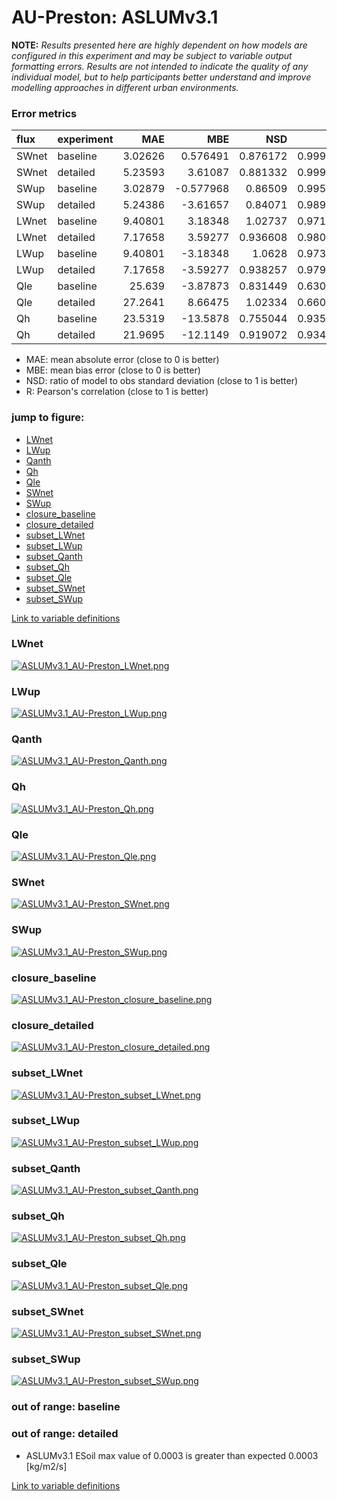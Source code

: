 # AU-Preston: ASLUMv3.1

**NOTE:** *Results presented here are highly dependent on how models are configured in this experiment and may be subject to variable output formatting errors. Results are not intended to indicate the quality of any individual model, but to help participants better understand and improve modelling approaches in different urban environments.*

### Error metrics

| flux   | experiment   |      MAE |        MBE |      NSD |        R |
|:-------|:-------------|---------:|-----------:|---------:|---------:|
| SWnet  | baseline     |  3.02626 |   0.576491 | 0.876172 | 0.999878 |
| SWnet  | detailed     |  5.23593 |   3.61087  | 0.881332 | 0.999686 |
| SWup   | baseline     |  3.02879 |  -0.577968 | 0.86509  | 0.995855 |
| SWup   | detailed     |  5.24386 |  -3.61657  | 0.84071  | 0.989358 |
| LWnet  | baseline     |  9.40801 |   3.18348  | 1.02737  | 0.971682 |
| LWnet  | detailed     |  7.17658 |   3.59277  | 0.936608 | 0.980553 |
| LWup   | baseline     |  9.40801 |  -3.18348  | 1.0628   | 0.973292 |
| LWup   | detailed     |  7.17658 |  -3.59277  | 0.938257 | 0.979169 |
| Qle    | baseline     | 25.639   |  -3.87873  | 0.831449 | 0.630058 |
| Qle    | detailed     | 27.2641  |   8.66475  | 1.02334  | 0.660351 |
| Qh     | baseline     | 23.5319  | -13.5878   | 0.755044 | 0.935658 |
| Qh     | detailed     | 21.9695  | -12.1149   | 0.919072 | 0.934107 |

 - MAE: mean absolute error (close to 0 is better)
 - MBE: mean bias error (close to 0 is better)
 - NSD: ratio of model to obs standard deviation (close to 1 is better)
 - R: Pearson's correlation (close to 1 is better)

### jump to figure:
 - [LWnet](#lwnet)
 - [LWup](#lwup)
 - [Qanth](#qanth)
 - [Qh](#qh)
 - [Qle](#qle)
 - [SWnet](#swnet)
 - [SWup](#swup)
 - [closure_baseline](#closure_baseline)
 - [closure_detailed](#closure_detailed)
 - [subset_LWnet](#subset_lwnet)
 - [subset_LWup](#subset_lwup)
 - [subset_Qanth](#subset_qanth)
 - [subset_Qh](#subset_qh)
 - [subset_Qle](#subset_qle)
 - [subset_SWnet](#subset_swnet)
 - [subset_SWup](#subset_swup)

[Link to variable definitions](../modelattrs/variable_definitions.md)

### <a name="lwnet"></a>LWnet
[![ASLUMv3.1_AU-Preston_LWnet.png](ASLUMv3.1_AU-Preston_LWnet.png)](ASLUMv3.1_AU-Preston_LWnet.png)

### <a name="lwup"></a>LWup
[![ASLUMv3.1_AU-Preston_LWup.png](ASLUMv3.1_AU-Preston_LWup.png)](ASLUMv3.1_AU-Preston_LWup.png)

### <a name="qanth"></a>Qanth
[![ASLUMv3.1_AU-Preston_Qanth.png](ASLUMv3.1_AU-Preston_Qanth.png)](ASLUMv3.1_AU-Preston_Qanth.png)

### <a name="qh"></a>Qh
[![ASLUMv3.1_AU-Preston_Qh.png](ASLUMv3.1_AU-Preston_Qh.png)](ASLUMv3.1_AU-Preston_Qh.png)

### <a name="qle"></a>Qle
[![ASLUMv3.1_AU-Preston_Qle.png](ASLUMv3.1_AU-Preston_Qle.png)](ASLUMv3.1_AU-Preston_Qle.png)

### <a name="swnet"></a>SWnet
[![ASLUMv3.1_AU-Preston_SWnet.png](ASLUMv3.1_AU-Preston_SWnet.png)](ASLUMv3.1_AU-Preston_SWnet.png)

### <a name="swup"></a>SWup
[![ASLUMv3.1_AU-Preston_SWup.png](ASLUMv3.1_AU-Preston_SWup.png)](ASLUMv3.1_AU-Preston_SWup.png)

### <a name="closure_baseline"></a>closure_baseline
[![ASLUMv3.1_AU-Preston_closure_baseline.png](ASLUMv3.1_AU-Preston_closure_baseline.png)](ASLUMv3.1_AU-Preston_closure_baseline.png)

### <a name="closure_detailed"></a>closure_detailed
[![ASLUMv3.1_AU-Preston_closure_detailed.png](ASLUMv3.1_AU-Preston_closure_detailed.png)](ASLUMv3.1_AU-Preston_closure_detailed.png)

### <a name="subset_lwnet"></a>subset_LWnet
[![ASLUMv3.1_AU-Preston_subset_LWnet.png](ASLUMv3.1_AU-Preston_subset_LWnet.png)](ASLUMv3.1_AU-Preston_subset_LWnet.png)

### <a name="subset_lwup"></a>subset_LWup
[![ASLUMv3.1_AU-Preston_subset_LWup.png](ASLUMv3.1_AU-Preston_subset_LWup.png)](ASLUMv3.1_AU-Preston_subset_LWup.png)

### <a name="subset_qanth"></a>subset_Qanth
[![ASLUMv3.1_AU-Preston_subset_Qanth.png](ASLUMv3.1_AU-Preston_subset_Qanth.png)](ASLUMv3.1_AU-Preston_subset_Qanth.png)

### <a name="subset_qh"></a>subset_Qh
[![ASLUMv3.1_AU-Preston_subset_Qh.png](ASLUMv3.1_AU-Preston_subset_Qh.png)](ASLUMv3.1_AU-Preston_subset_Qh.png)

### <a name="subset_qle"></a>subset_Qle
[![ASLUMv3.1_AU-Preston_subset_Qle.png](ASLUMv3.1_AU-Preston_subset_Qle.png)](ASLUMv3.1_AU-Preston_subset_Qle.png)

### <a name="subset_swnet"></a>subset_SWnet
[![ASLUMv3.1_AU-Preston_subset_SWnet.png](ASLUMv3.1_AU-Preston_subset_SWnet.png)](ASLUMv3.1_AU-Preston_subset_SWnet.png)

### <a name="subset_swup"></a>subset_SWup
[![ASLUMv3.1_AU-Preston_subset_SWup.png](ASLUMv3.1_AU-Preston_subset_SWup.png)](ASLUMv3.1_AU-Preston_subset_SWup.png)

### out of range: baseline


### out of range: detailed

 - ASLUMv3.1 ESoil max value of 0.0003 is greater than expected 0.0003 [kg/m2/s]


[Link to variable definitions](../modelattrs/variable_definitions.md)

